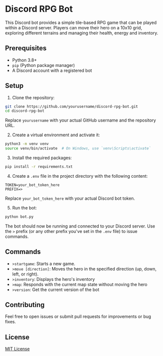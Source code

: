 # Discord RPG Bot

This Discord bot provides a simple tile-based RPG game that can be played within a Discord server. Players can move their hero on a 10x10 grid, exploring different terrains and managing their health, energy and inventory.

## Prerequisites

- Python 3.8+
- `pip` (Python package manager)
- A Discord account with a registered bot

## Setup

1. Clone the repository:

```bash
git clone https://github.com/yourusername/discord-rpg-bot.git
cd discord-rpg-bot
```

Replace `yourusername` with your actual GitHub username and the repository URL.

2. Create a virtual environment and activate it:

```bash
python3 -m venv venv
source venv/bin/activate  # On Windows, use `venv\Scripts\activate`
```

3. Install the required packages:

```bash
pip install -r requirements.txt
```

4. Create a `.env` file in the project directory with the following content:

```
TOKEN=your_bot_token_here
PREFIX=>
```

Replace `your_bot_token_here` with your actual Discord bot token.

5. Run the bot:

```bash
python bot.py
```

The bot should now be running and connected to your Discord server. Use the `>` prefix (or any other prefix you've set in the `.env` file) to issue commands.

## Commands

- `>startgame`: Starts a new game.
- `>move [direction]`: Moves the hero in the specified direction (up, down, left, or right).
- `>inventory`: Displays the hero's inventory
- `>map`: Responds with the current map state without moving the hero
- `>version`: Get the current version of the bot

## Contributing

Feel free to open issues or submit pull requests for improvements or bug fixes.

## License

[MIT License](LICENSE)
